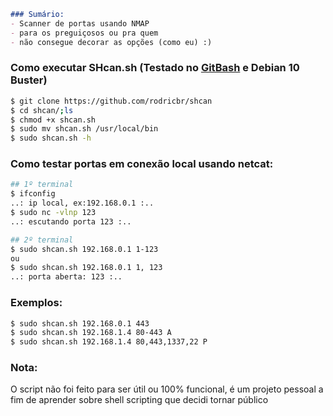 ```markdown
### Sumário:
- Scanner de portas usando NMAP
- para os preguiçosos ou pra quem
- não consegue decorar as opções (como eu) :)
```

### Como executar SHcan.sh (Testado no [GitBash](https://git-scm.com/downloads) e Debian 10 Buster)
```bash
$ git clone https://github.com/rodricbr/shcan
$ cd shcan/;ls
$ chmod +x shcan.sh
$ sudo mv shcan.sh /usr/local/bin
$ sudo shcan.sh -h
```

### Como testar portas em conexão local usando netcat:
```bash
## 1º terminal
$ ifconfig
..: ip local, ex:192.168.0.1 :..
$ sudo nc -vlnp 123
..: escutando porta 123 :..

## 2º terminal
$ sudo shcan.sh 192.168.0.1 1-123
ou
$ sudo shcan.sh 192.168.0.1 1, 123
..: porta aberta: 123 :..
```

### Exemplos:
```bash
$ sudo shcan.sh 192.168.0.1 443
$ sudo shcan.sh 192.168.1.4 80-443 A
$ sudo shcan.sh 192.168.1.4 80,443,1337,22 P
```

### Nota:
O script não foi feito para ser útil ou
100% funcional, é um projeto pessoal
a fim de aprender sobre shell scripting
que decidi tornar público
